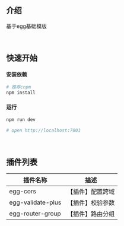 ## 介绍

基于egg基础模版

<br />

## 快速开始

#### 安装依赖

```bash
# 推荐cnpm
npm install
```

#### 运行

```bash
npm run dev

# open http://localhost:7001
```

<br />

## 插件列表

| 插件名称          | 描述             |
| ----------------- | ---------------- |
| egg-cors          | 【插件】配置跨域 |
| egg-validate-plus | 【插件】校验参数 |
| egg-router-group  | 【插件】路由分组 |

